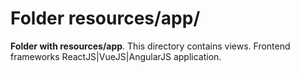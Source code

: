 # Folder resources/app/

**Folder with resources/app**. This directory contains views. Frontend frameworks ReactJS|VueJS|AngularJS application.
